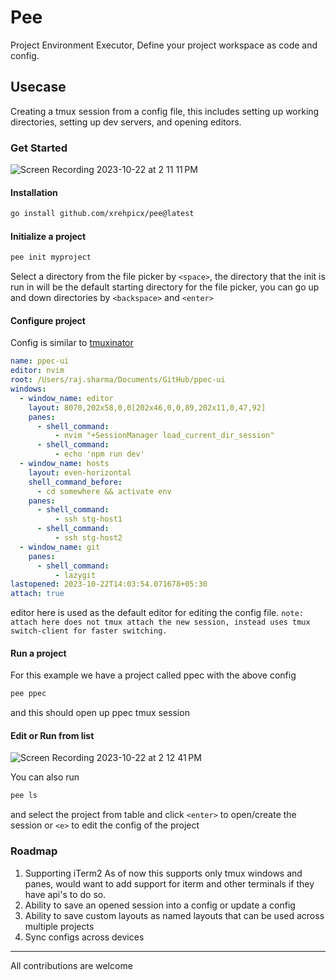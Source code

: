 # Pee

Project Environment Executor, Define your project workspace as code and config.

## Usecase
Creating a tmux session from a config file, this includes setting up working directories, setting up dev servers, and opening editors.

### Get Started

![Screen Recording 2023-10-22 at 2 11 11 PM](https://github.com/xrehpicx/pee/assets/22765674/b355da63-1e2d-4833-8300-1bd879e2245f)

#### Installation
```bash
go install github.com/xrehpicx/pee@latest
```

#### Initialize a project
```bash
pee init myproject
```
Select a directory from the file picker by `<space>`, the directory that the init is run in will be the default starting directory for the file picker, you can go up and down directories by `<backspace>` and `<enter>`

#### Configure project
Config is similar to [tmuxinator](https://github.com/tmuxinator/tmuxinator)
```yml
name: ppec-ui
editor: nvim
root: /Users/raj.sharma/Documents/GitHub/ppec-ui
windows:
  - window_name: editor
    layout: 8070,202x58,0,0[202x46,0,0,89,202x11,0,47,92]
    panes:
      - shell_command:
          - nvim "+SessionManager load_current_dir_session"
      - shell_command:
          - echo 'npm run dev'
  - window_name: hosts
    layout: even-horizontal
    shell_command_before:
      - cd somewhere && activate env
    panes:
      - shell_command:
          - ssh stg-host1
      - shell_command:
          - ssh stg-host2
  - window_name: git
    panes:
      - shell_command:
          - lazygit
lastopened: 2023-10-22T14:03:54.071678+05:30
attach: true
```
editor here is used as the default editor for editing the config file.
`note: attach here does not tmux attach the new session, instead uses tmux switch-client for faster switching.`

#### Run a project
For this example we have a project called ppec with the above config
```bash
pee ppec
```
and this should open up ppec tmux session

#### Edit or Run from list
![Screen Recording 2023-10-22 at 2 12 41 PM](https://github.com/xrehpicx/pee/assets/22765674/f8bb6c1d-1a68-4194-8c4c-62ff4856cd2c)

You can also run
```bash
pee ls
```
and select the project from table and click `<enter>` to open/create the session or `<e>` to edit the config of the project 

### Roadmap
1. Supporting iTerm2
   As of now this supports only tmux windows and panes, would want to add support for iterm and other terminals if they have api's to do so.
2. Ability to save an opened session into a config or update a config
3. Ability to save custom layouts as named layouts that can be used across multiple projects
4. Sync configs across devices

---
All contributions are welcome 

